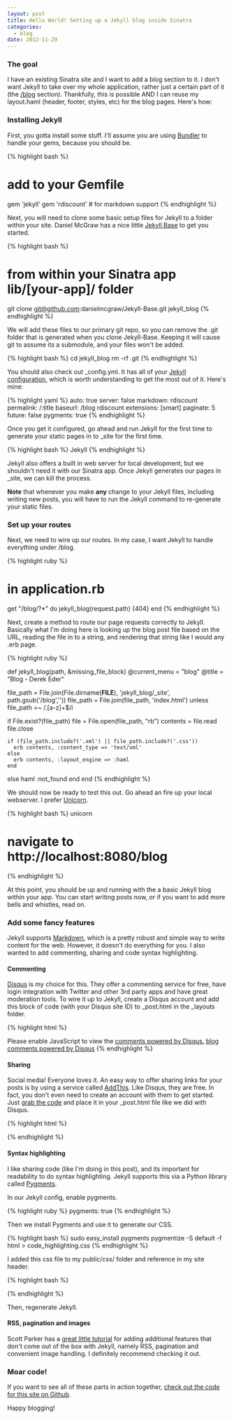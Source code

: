 ```yaml
---
layout: post
title: Hello World! Setting up a Jekyll blog inside Sinatra
categories: 
  - blog
date: 2012-11-29
---
```


### The goal
I have an existing Sinatra site and I want to add a blog section to it. I don't want Jekyll to take over my whole application, rather just a certain part of it (the [/blog](/blog) section). Thankfully, this is possible AND I can reuse my layout.haml (header, footer, styles, etc) for the blog pages. Here's how:

### Installing Jekyll

First, you gotta install some stuff. I'll assume you are using [Bundler](http://gembundler.com/) to handle your gems, because you should be.

{% highlight bash %}
# add to your Gemfile
gem 'jekyll'
gem 'rdiscount' # for markdown support
{% endhighlight %}

Next, you will need to clone some basic setup files for Jekyll to a folder within your site. Daniel McGraw has a nice little [Jekyll Base](https://github.com/danielmcgraw/Jekyll-Base) to get you started.

{% highlight bash %}
# from within your Sinatra app lib/[your-app]/ folder
git clone git@github.com:danielmcgraw/Jekyll-Base.git jekyll_blog
{% endhighlight %}

We will add these files to our primary git repo, so you can remove the .git folder that is generated when you clone Jekyll-Base. Keeping it will cause git to assume its a submodule, and your files won't be added.

{% highlight bash %}
cd jekyll_blog
rm -rf .git
{% endhighlight %}

You should also check out \_config.yml. It has all of your [Jekyll configuration](https://github.com/mojombo/jekyll/wiki/Configuration), which is worth understanding to get the most out of it. Here's mine:

{% highlight yaml %}
auto: true
server: false
markdown: rdiscount
permalink: /:title
baseurl: /blog
rdiscount extensions: [smart]
paginate: 5
future: false
pygments: true
{% endhighlight %}

Once you get it configured, go ahead and run Jekyll for the first time to generate your static pages in to \_site for the first time.

{% highlight bash %}
Jekyll
{% endhighlight %}

Jekyll also offers a built in web server for local development, but we shouldn't need it with our Sinatra app. Once Jekyll generates our pages in _site, we can kill the process. 

__Note__ that whenever you make __any__ change to your Jekyll files, including writing new posts, you will have to run the Jekyll command to re-generate your static files.

### Set up your routes

Next, we need to wire up our routes. In my case, I want Jekyll to handle everything under /blog. 

{% highlight ruby %}
# in application.rb
get "/blog/?*" do
  jekyll_blog(request.path) {404}
end
{% endhighlight %}

Next, create a method to route our page requests correctly to Jekyll. Basically what I'm doing here is looking up the blog post file based on the URL, reading the file in to a string, and rendering that string like I would any .erb page.

{% highlight ruby %}
 
def jekyll_blog(path, &missing_file_block)
  @current_menu = "blog"
  @title = "Blog - Derek Eder"

  file_path = File.join(File.dirname(__FILE__), 'jekyll_blog/_site',  path.gsub('/blog',''))
  file_path = File.join(file_path, 'index.html') unless file_path =~ /\.[a-z]+$/i  

  if File.exist?(file_path)
    file = File.open(file_path, "rb")
    contents = file.read
    file.close

    if (file_path.include?('.xml') || file_path.include?('.css'))
      erb contents, :content_type => 'text/xml'
    else
      erb contents, :layout_engine => :haml
    end
  else
    haml :not_found
  end
end
{% endhighlight %}

We should now be ready to test this out. Go ahead an fire up your local webserver. I prefer [Unicorn](http://unicorn.bogomips.org/).

{% highlight bash %}
unicorn
# navigate to http://localhost:8080/blog
{% endhighlight %}

At this point, you should be up and running with the a basic Jekyll blog within your app. You can start writing posts now, or if you want to add more bells and whistles, read on.

### Add some fancy features
Jekyll supports [Markdown](http://daringfireball.net/projects/markdown/), which is a pretty robust and simple way to write content for the web. However, it doesn't do everything for you. I also wanted to add commenting, sharing and code syntax highlighting.

#### Commenting
[Disqus](http://disqus.com/) is my choice for this. They offer a commenting service for free, have login integration with Twitter and other 3rd party apps and have great moderation tools. To wire it up to Jekyll, create a Disqus account and add this block of code (with your Disqus site ID) to \_post.html in the _layouts folder.

{% highlight html %}
<div id="disqus_thread"></div>
<script type="text/javascript">
    /* * * CONFIGURATION VARIABLES: EDIT BEFORE PASTING INTO YOUR WEBPAGE * * */
    var disqus_shortname = 'YOUR SITE'; // required: replace example with your forum shortname
  var disqus_identifier = '{{ page.id }}';
    /* * * DON'T EDIT BELOW THIS LINE * * */
    (function() {
        var dsq = document.createElement('script'); dsq.type = 'text/javascript'; dsq.async = true;
        dsq.src = 'http://' + disqus_shortname + '.disqus.com/embed.js';
        (document.getElementsByTagName('head')[0] || document.getElementsByTagName('body')[0]).appendChild(dsq);
    })();
</script>
<noscript>Please enable JavaScript to view the <a href="http://disqus.com/?ref_noscript">comments powered by Disqus.</a></noscript>
<a href="http://disqus.com" class="dsq-brlink">blog comments powered by <span class="logo-disqus">Disqus</span></a>
{% endhighlight %}

#### Sharing
Social media! Everyone loves it. An easy way to offer sharing links for your posts is by using a service called [AddThis](http://www.addthis.com/). Like Disqus, they are free. In fact, you don't even need to create an account with them to get started. Just [grab the code](https://www.addthis.com/get/sharing) and place it in your _post.html file like we did with Disqus.

{% highlight html %}
<!-- AddThis Button BEGIN -->
<div class="addthis_toolbox addthis_default_style " addthis:title="{{ page.title }}" addthis:url="http://[YOUR SITE]/blog{{ page.url }}">
<a class="addthis_button_tweet"></a>
<a class="addthis_button_facebook_like" fb:like:layout="button_count"></a>
</div>
<script type="text/javascript" src="http://s7.addthis.com/js/300/addthis_widget.js#pubid=[YOUR ID]"></script>
<!-- AddThis Button END -->
{% endhighlight %}

#### Syntax highlighting
I like sharing code (like I'm doing in this post), and its important for readability to do syntax highlighting. Jekyll supports this via a Python library called [Pygments](http://pygments.org/). 

In our Jekyll config, enable pygments.

{% highlight ruby %}
pygments: true
{% endhighlight %}

Then we install Pygments and use it to generate our CSS.

{% highlight bash %}
sudo easy_install pygments
pygmentize -S default -f html > code_highlighting.css
{% endhighlight %}

I added this css file to my public/css/ folder and reference in my site header.

{% highlight bash %}
<link rel="stylesheet" href="/css/code_highlighting.css"/>
{% endhighlight %}

Then, regenerate Jekyll.

#### RSS, pagination and images
Scott Parker has a [great little tutorial](http://spparker.com/posts/2011-04-26-keeping-jekyll-classy) for adding additional features that don't come out of the box with Jekyll, namely RSS, pagination and convenient image handling. I definitely recommend checking it out.

### Moar code!
If you want to see all of these parts in action together, [check out the code for this site on Github](https://github.com/derekeder/derekeder.com/tree/master/lib/site_template/jekyll_blog).

Happy blogging!